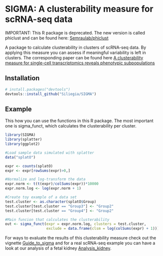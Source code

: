 SIGMA: A clusterability measure for scRNA-seq data
==================================================
IMPORTANT: This R package is deprecated. The new version is called phiclust and can be found here: [Semraulab/phiclust](https://github.com/semraulab/phiclust)

A package to calculate clusterability in clusters of scRNA-seq data. By
applying this measure you can assess if meaningful variability is left
in clusters. The corresponding paper can be found here [A clusterability measure for single-cell transcriptomics reveals phenotypic subpopulations](https://www.biorxiv.org/content/10.1101/2021.05.11.443685v1)

Installation
------------

``` r
# install.packages("devtools")
devtools::install_github("Siliegia/SIGMA")
```

Example
-------

This how you can use the functions in this R package. The most important
one is sigma\_funct, which calculates the clusterability per cluster.

``` r
library(SIGMA)
library(splatter)
library(ggplot2)

#Load sample data simulated with splatter
data("splatO")

expr <- counts(splatO)
expr <- expr[rowSums(expr)>0,]

#Normalize and log-transform the data
expr.norm <- t(t(expr)/colSums(expr))*10000
expr.norm.log <- log(expr.norm + 1)

#Create toy example of a data set
test.cluster <- as.character(splatO$Group)
test.cluster[test.cluster == "Group3"] <- "Group2"
test.cluster[test.cluster == "Group4"] <- "Group2"

#Main funcion that calculates the clusterability
out <- sigma_funct(expr = expr.norm.log, clusters = test.cluster,
                   exclude = data.frame(clsm = log(colSums(expr) + 1)))
```

For ways to evaluate the results of this clusterability measure check
out the vignette [Guide\_to\_sigma](https://github.com/Siliegia/SIGMA/blob/master/vignettes/Guide_to_sigma.md) and for a real scRNA-seq example you can have a look at our analysis of a fetal kidney [Analysis_kidney](https://github.com/Siliegia/SIGMA/blob/master/vignettes/Analysis_kidney.md).

